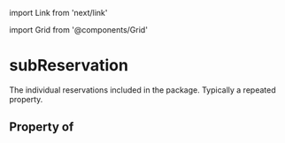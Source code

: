 import Link from 'next/link'
  
import Grid from '@components/Grid'

# subReservation

The individual reservations included in the package. Typically a repeated property.

## Property of



